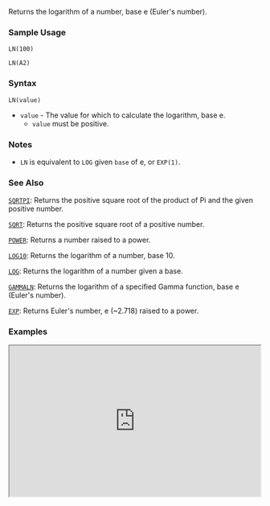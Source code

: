 Returns the logarithm of a number, base e (Euler's number).

### Sample Usage

`LN(100)`

`LN(A2)`

### Syntax

`LN(value)`

* `value` - The value for which to calculate the logarithm, base e.
  * `value` must be positive.

### Notes

* `LN` is equivalent to `LOG` given `base` of e, or `EXP(1)`.

### See Also

[`SQRTPI`](https://support.google.com/docs/answer/3093579): Returns the positive square root of the product of Pi and the given positive number.

[`SQRT`](https://support.google.com/docs/answer/3093577): Returns the positive square root of a positive number.

[`POWER`](https://support.google.com/docs/answer/3093433): Returns a number raised to a power.

[`LOG10`](https://support.google.com/docs/answer/3093423): Returns the logarithm of a number, base 10.

[`LOG`](https://support.google.com/docs/answer/3093495): Returns the logarithm of a number given a base.

[`GAMMALN`](https://support.google.com/docs/answer/3093416): Returns the logarithm of a specified Gamma function, base e (Euler's number).

[`EXP`](https://support.google.com/docs/answer/3093411): Returns Euler's number, e (\~2.718) raised to a power.

### Examples

<iframe height="300" src="https://docs.google.com/spreadsheet/pub?key=0As3tAuweYU9QdDk4dUNqX2M4cW5relNUa1NIalRMRUE&output=html" width="500"></iframe>
